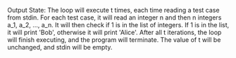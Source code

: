 Output State: The loop will execute t times, each time reading a test case from stdin. For each test case, it will read an integer n and then n integers a_1, a_2, ..., a_n. It will then check if 1 is in the list of integers. If 1 is in the list, it will print 'Bob', otherwise it will print 'Alice'. After all t iterations, the loop will finish executing, and the program will terminate. The value of t will be unchanged, and stdin will be empty.